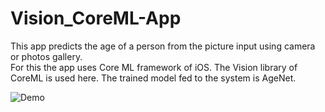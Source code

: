 # Vision_CoreML-App
This app predicts the age of a person from the picture input using camera or photos gallery. <br>
For this the app uses Core ML framework of iOS. 
The Vision library of CoreML is used here. The trained model fed to the system is AgeNet.

![Demo](https://user-images.githubusercontent.com/14230368/41271531-cc1c3510-6e2e-11e8-87ce-56d3ed322b67.gif)

